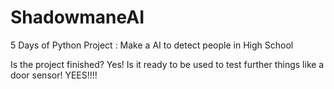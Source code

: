 # ShadowmaneAI
5 Days of Python Project : Make a AI to detect people in High School

Is the project finished? Yes! Is it ready to be used to test further things like a door sensor! YEES!!!!

